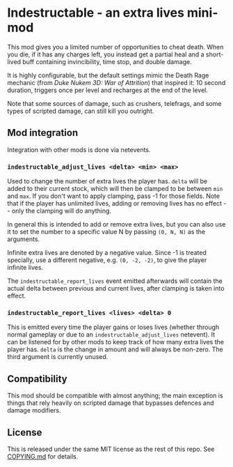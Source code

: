 # Indestructable - an extra lives mini-mod

This mod gives you a limited number of opportunities to cheat death. When you die, if it has any charges left, you instead get a partial heal and a short-lived buff containing invincibility, time stop, and double damage.

It is highly configurable, but the default settings mimic the Death Rage mechanic (from *Duke Nukem 3D: War of Attrition*) that inspired it: 10 second duration, triggers once per level and recharges at the end of the level.

Note that some sources of damage, such as crushers, telefrags, and some types of scripted damage, can still kill you outright.

## Mod integration

Integration with other mods is done via netevents.

### `indestructable_adjust_lives <delta> <min> <max>`

Used to change the number of extra lives the player has. `delta` will be added to their current stock, which will then be clamped to be between `min` and `max`. If you don't want to apply clamping, pass -1 for those fields. Note that if the player has unlimited lives, adding or removing lives has no effect -- only the clamping will do anything.

In general this is intended to add or remove extra lives, but you can also use it to set the number to a specific value N by passing `(0, N, N)` as the arguments.

Infinite extra lives are denoted by a negative value. Since -1 is treated specially, use a different negative, e.g. `(0, -2, -2)`, to give the player infinite lives.

The `indestructable_report_lives` event emitted afterwards will contain the actual delta between previous and current lives, after clamping is taken into effect.

### `indestructable_report_lives <lives> <delta> 0`

This is emitted every time the player gains or loses lives (whether through normal gameplay or due to an `indestructable_adjust_lives` netevent). It can be listened for by other mods to keep track of how many extra lives the player has. `delta` is the change in amount and will always be non-zero. The third argument is currently unused.

## Compatibility

This mod should be compatible with almost anything; the main exception is things that rely heavily on scripted damage that bypasses defences and damage modifiers.

## License

This is released under the same MIT license as the rest of this repo. See [COPYING.md](./COPYING.md) for details.
